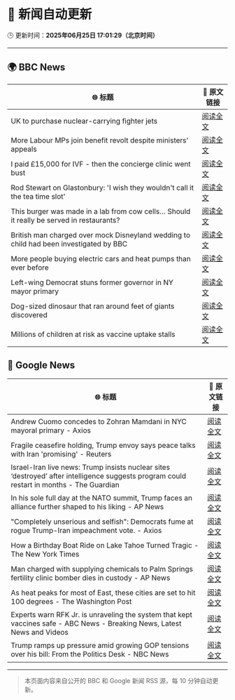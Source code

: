 # 🧠 新闻自动更新

🕒 更新时间：**2025年06月25日 17:01:29（北京时间）**

---

## 🌍 BBC News

| 🌐 标题 | 🔗 原文链接 |
|--------|-------------|
| UK to purchase nuclear-carrying fighter jets | [阅读全文](https://www.bbc.com/news/articles/c335406gxdvo) |
| More Labour MPs join benefit revolt despite ministers' appeals | [阅读全文](https://www.bbc.com/news/articles/cy4ymj00px7o) |
| I paid £15,000 for IVF - then the concierge clinic went bust | [阅读全文](https://www.bbc.com/news/articles/cm2eyzndlvvo) |
| Rod Stewart on Glastonbury: 'I wish they wouldn't call it the tea time slot' | [阅读全文](https://www.bbc.com/news/articles/cq6m41zzpn3o) |
| This burger was made in a lab from cow cells… Should it really be served in restaurants? | [阅读全文](https://www.bbc.com/news/articles/cgrxnlpln24o) |
| British man charged over mock Disneyland wedding to child had been investigated by BBC | [阅读全文](https://www.bbc.com/news/articles/c62gq269jv7o) |
| More people buying electric cars and heat pumps than ever before | [阅读全文](https://www.bbc.com/news/articles/cqjqzj8rnvyo) |
| Left-wing Democrat stuns former governor in NY mayor primary | [阅读全文](https://www.bbc.com/news/articles/ckg6yg7x467o) |
| Dog-sized dinosaur that ran around feet of giants discovered | [阅读全文](https://www.bbc.com/news/articles/cglzy4zndp0o) |
| Millions of children at risk as vaccine uptake stalls | [阅读全文](https://www.bbc.com/news/articles/c1ljv2mvr00o) |

## 📰 Google News

| 🌐 标题 | 🔗 原文链接 |
|--------|-------------|
| Andrew Cuomo concedes to Zohran Mamdani in NYC mayoral primary - Axios | [阅读全文](https://news.google.com/rss/articles/CBMimAFBVV95cUxOdWtpeW8zbURBRjZtWl96UTFtY1N3VHhXSUpOT1ZjMnhXQXFXNVl4UVJOXzF5ME9vV18zNkZoazhHSHo5NGtraVZjaFBkcEZPS3Blb3g4ampuTG9mNDIydXRIdGRyakFWT1hiSkl2OTVhWGNvWUNvQ3lJM3JIUDVtZXJ1cEdaSnJHaEc0RXpza1hZR05RRVpqLQ?oc=5) |
| Fragile ceasefire holding, Trump envoy says peace talks with Iran 'promising' - Reuters | [阅读全文](https://news.google.com/rss/articles/CBMixwFBVV95cUxQeWtocDMyZkR5dFBUQ25iY042eEMwS2ZfckN4U3EzT3g5bkV4SGJUeVJGSlpyQTdpeGZVQURsMEQ3TklhZXFNazN6b01xLUVfcXpkb3NFQVF3cG1NeTM5aWpycTVGa3JRMUpQZFpQZnh6ajR6eC00dTVzX3NUZW56N0dkU0JtSzhham9nbVZlRnF2ZFBIeUFLckJFN1dZWnhRLUxTYlhFVl9CTWRGOXQwcmZMeURSZlFqeVl0amdhR2xrQ3lyNUJJ?oc=5) |
| Israel-Iran live news: Trump insists nuclear sites ‘destroyed’ after intelligence suggests program could restart in months - The Guardian | [阅读全文](https://news.google.com/rss/articles/CBMi8wFBVV95cUxPNm03bnR2S3M2Uzh4VmJYbExPU05QeFdreFlWMVVfcDlQMmYzeENwcmItZ1dSTEpOaWhyZVRWMlV5b1poV2p5MVhQbFFodHBpVk5JdHlrRXV0bFBLb3d1R2c4QUZlaVp5RFMxSVdHWEdVT2djQ29NLWhWWEV2NlJDa1VBUGpocEYwM0VmNFVkTDNuc3pTSmxrT0p5T3Y2ZE5YZFQ2S3hucGhZUVRMT1F6Q3AxaTNvQWFpc1N4ZHhGYTVaV2hBLUVGNWc1X3RWaWhtSHJOUXJhQjdyOGRtMTQyTU9qeEN0V0ZlUk14MDZWRzJseGM?oc=5) |
| In his sole full day at the NATO summit, Trump faces an alliance further shaped to his liking - AP News | [阅读全文](https://news.google.com/rss/articles/CBMijwFBVV95cUxORFExYjRObTJRWlpOeFVzUDRjYURQbjMtVHlLS2phSC1qRldER0pLcThROTlWWTBrckI1SDVoU0JEdExWak5KZlJRdUQtekRXSnJmUVZkOGFqNkhRZHIzV2owQWNlN2pfOWNLUDg3VFc0eXNPQThfYjkxSVRxSmp3c2dUZE9xdWwxVGtOUEFRYw?oc=5) |
| "Completely unserious and selfish": Democrats fume at rogue Trump-Iran impeachment vote. - Axios | [阅读全文](https://news.google.com/rss/articles/CBMif0FVX3lxTE5Ub1N0SEFEUDZsOUR3QTdzek1ZMkJTUTVjQ3JWeDkwLWdlTUh1V0xEWGU4NkZad2NURWxNLTQ4cTVsWkd3S1VBUHRHZHF4a1Z5RXR6M3dhQ3lUdDR5QkRsc0taZzlRQmlHOC1tYmJEbGNuWHNGNlcwVkJQUy1VX1E?oc=5) |
| How a Birthday Boat Ride on Lake Tahoe Turned Tragic - The New York Times | [阅读全文](https://news.google.com/rss/articles/CBMid0FVX3lxTE4zYW9SdzJMMGVnQWg5dUd4UzBjQV9saEk2NFpaRGRzR244YkxNU1k1REthV2VXd0JlYXoyYXgydlBwNXpOVVh6UFBZZkdPeEJjS3hqVWFOS2RVOEdQa2NXYTFOVFdBaFNBMjN6UmpaZTdVdFV5My13?oc=5) |
| Man charged with supplying chemicals to Palm Springs fertility clinic bomber dies in custody - AP News | [阅读全文](https://news.google.com/rss/articles/CBMilwFBVV95cUxPUlpFSnM1QnQwVXVDVno0RVZDX1A0SGJtSlh6Y05vOUpEaWhoZXpmcVJ2Z1A2WDdBdERMRHpEbWxVLWl2MlNaOEJuMkplSlFLWk9vR2ZQTlBURExrNTRmTVVVcHRmUk05ZUY1aWR2RXJLd0VDMW5XazJpaWlPR3BTVUtBOTZGZlRkUjRJRVhHbG1vdFBJaVhJ?oc=5) |
| As heat peaks for most of East, these cities are set to hit 100 degrees - The Washington Post | [阅读全文](https://news.google.com/rss/articles/CBMilAFBVV95cUxOZmZLTVd1bENRSDRIWWNtakdQY0poUHQtbC1sMjlQOWdBWklZdkJId3N4ekVITmw1Nm1LeVB3cVV3aUdndHZUYUkxVTY0dkRnVnVocldOa2tEa3J4VDhWUG1pNG5ncDlORGZtN09NSEZISEpZajdIajZkZ0JBcDBXT21YTFI0SjctaE0tQ2ZveElXNG9v?oc=5) |
| Experts warn RFK Jr. is unraveling the system that kept vaccines safe - ABC News - Breaking News, Latest News and Videos | [阅读全文](https://news.google.com/rss/articles/CBMiogFBVV95cUxNVzZRVTZPMm5PdngzR2VzUDlucGVLU1Q0SWR6S0NoanVDRkVyVXg1anBtQXdsVzRBS1Rtbk5ZSTZlY0J5ZklzbnI3SW1MRjhpNVNIVXJxb2t1OVBzUTFZUkZ5RHlVNFFtWVBNR0xPUGh4X2E3UUROb2k4X2N0LVVKYzl5aGRWTHFFNmxXLVJuV1Z0VmVoUFJNWnZQN3hMNU5YaFHSAacBQVVfeXFMUEx5VFNteUpCcnhlNWN6WmdlVzVYNDBvNmZZT1JxMlAwMkFmQ2NDb1FONE14dXRNay1fT1FWckJfVURtMzQ1ZDJ3LVAzTEYwTmxuRUtQbk01NVV3R3E4NlJaTWI3OHY2YzVTQkhTNERhWFp2U0RrYXNqWTBuWVhnMnVNUkplQWVhNW5jVmVsU2VURDVCTnVMa3F2MHlfY2VLQVA1aEdfRGs?oc=5) |
| Trump ramps up pressure amid growing GOP tensions over his bill: From the Politics Desk - NBC News | [阅读全文](https://news.google.com/rss/articles/CBMiugFBVV95cUxNbHZhME9LUDRwR191UldjVTJ4RWJQT2RobWc3by1UVlJ0UUUycUFOZ19GNHVULWNoblQwWG1KRXFscklzbEJxekJlcUVxbXYyQlRTRXJPZDVYN3ZpNHB5Tk14SkJUaUsxM1FEZFpNX0duZkd1Zmh0MUVyOVJHVTdkWGVtQWtXY3FpdlVGMk9JUTZFZHdiLWZoMjc3d0pMaERMTU9uSktyaFpWdlhaOGNiaWZQOE04ejVSdVHSAVZBVV95cUxNNVZ0U054WWdTN3dOMDFHNTBJTFdyRXFoY0VTZHFwX3F5WjVIb0JBNGl1dVRZeHUzU2hZN1Rrd0tNdHJYd3V3NWtYNzg5ZHpYMDd0LXQwUQ?oc=5) |

---
> 本页面内容来自公开的 BBC 和 Google 新闻 RSS 源，每 10 分钟自动更新。